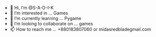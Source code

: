 - 👋 Hi, I’m @S-A-D-I-K
- 👀 I’m interested in ... Games
- 🌱 I’m currently learning ... Pygame
- 💞️ I’m looking to collaborate on ... games 
- 📫 How to reach me ... +880183807060 or midasredbladegmail.com

<!---
S-A-D-I-K/S-A-D-I-K is a ✨ special ✨ repository because its `README.md` (this file) appears on your GitHub profile.
You can click the Preview link to take a look at your changes.
--->
